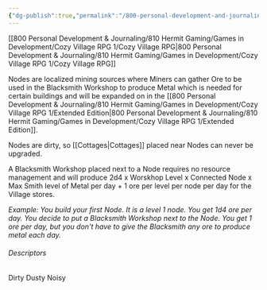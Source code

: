 ```yaml
---
{"dg-publish":true,"permalink":"/800-personal-development-and-journaling/810-hermit-gaming/games-in-development/cozy-village-rpg/building-types/nodes/"}
---
```



[[800 Personal Development & Journaling/810 Hermit Gaming/Games in Development/Cozy Village RPG 1/Cozy Village RPG\|800 Personal Development & Journaling/810 Hermit Gaming/Games in Development/Cozy Village RPG 1/Cozy Village RPG]]

Nodes are localized mining sources where Miners can gather Ore to be used in the Blacksmith Workshop to produce Metal which is needed for certain buildings and will be expanded on in the [[800 Personal Development & Journaling/810 Hermit Gaming/Games in Development/Cozy Village RPG 1/Extended Edition\|800 Personal Development & Journaling/810 Hermit Gaming/Games in Development/Cozy Village RPG 1/Extended Edition]].

Nodes are dirty, so [[Cottages\|Cottages]] placed near Nodes can never be upgraded.

A Blacksmith Workshop placed next to a Node requires no resource management and will produce 2d4 x Worskhop Level x Connected Node x Max Smith level of Metal per day + 1 ore per level per node per day for the Village stores. 

*Example:  You build your first Node.  It is a level 1 node.  You get 1d4 ore per day.  You decide to put a Blacksmith Workshop next to the Node.  You get 1 ore per day, but you don't have to give the Blacksmith any ore to produce metal each day.*

###### Descriptors 
Dirty
Dusty
Noisy